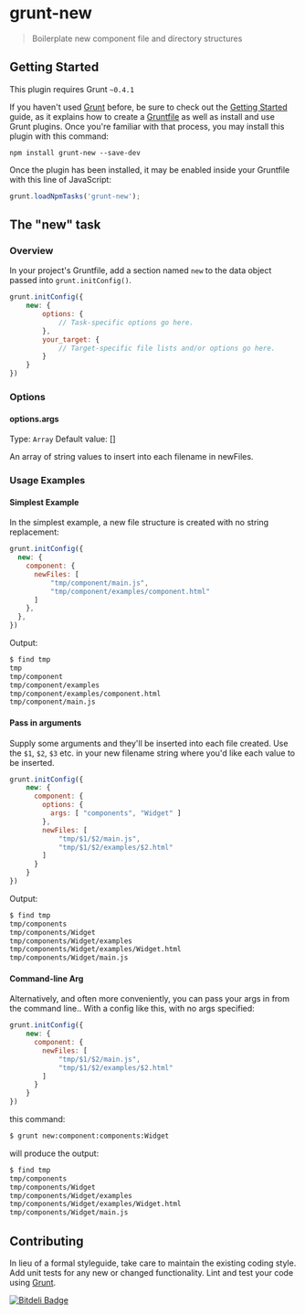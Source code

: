 # grunt-new

> Boilerplate new component file and directory structures

## Getting Started
This plugin requires Grunt `~0.4.1`

If you haven't used [Grunt](http://gruntjs.com/) before, be sure to check out the [Getting Started](http://gruntjs.com/getting-started) guide, as it explains how to create a [Gruntfile](http://gruntjs.com/sample-gruntfile) as well as install and use Grunt plugins. Once you're familiar with that process, you may install this plugin with this command:

```shell
npm install grunt-new --save-dev
```

Once the plugin has been installed, it may be enabled inside your Gruntfile with this line of JavaScript:

```js
grunt.loadNpmTasks('grunt-new');
```

## The "new" task

### Overview
In your project's Gruntfile, add a section named `new` to the data object passed into `grunt.initConfig()`.

```js
grunt.initConfig({
    new: {
        options: {
            // Task-specific options go here.
        },
        your_target: {
            // Target-specific file lists and/or options go here.
        }
    }
})
```

### Options

#### options.args
Type: `Array`
Default value: []

An array of string values to insert into each filename in newFiles.

### Usage Examples

#### Simplest Example
In the simplest example, a new file structure is created with no string replacement:

```js
grunt.initConfig({
  new: {
    component: {
      newFiles: [
          "tmp/component/main.js",
          "tmp/component/examples/component.html"
      ]
    },
  },
})
```

Output: 

```sh
$ find tmp
tmp
tmp/component
tmp/component/examples
tmp/component/examples/component.html
tmp/component/main.js
```

#### Pass in arguments
Supply some arguments and they'll be inserted into each file created. Use the `$1`, `$2`, `$3` etc. in your new filename string where you'd like each value to be inserted.

```js
grunt.initConfig({
    new: {
      component: {
        options: {
          args: [ "components", "Widget" ]
        },
        newFiles: [
            "tmp/$1/$2/main.js",
            "tmp/$1/$2/examples/$2.html"
        ]
      }
    }
})
```

Output: 
```sh
$ find tmp
tmp/components
tmp/components/Widget
tmp/components/Widget/examples
tmp/components/Widget/examples/Widget.html
tmp/components/Widget/main.js
```

#### Command-line Arg
Alternatively, and often more conveniently, you can pass your args in from the command line.. With a config like this, with no args specified:

```js
grunt.initConfig({
    new: {
      component: {
        newFiles: [
            "tmp/$1/$2/main.js",
            "tmp/$1/$2/examples/$2.html"
        ]
      }
    }
})
```

this command: 
```sh
$ grunt new:component:components:Widget
```

will produce the output: 
```sh
$ find tmp
tmp/components
tmp/components/Widget
tmp/components/Widget/examples
tmp/components/Widget/examples/Widget.html
tmp/components/Widget/main.js
```


## Contributing
In lieu of a formal styleguide, take care to maintain the existing coding style. Add unit tests for any new or changed functionality. Lint and test your code using [Grunt](http://gruntjs.com/).


[![Bitdeli Badge](https://d2weczhvl823v0.cloudfront.net/75lb/grunt-new/trend.png)](https://bitdeli.com/free "Bitdeli Badge")
